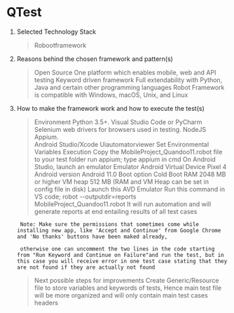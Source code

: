 # QTest

1. Selected Technology Stack

    >Robootframework

2. Reasons behind the chosen framework and pattern(s)

    >Open Source
    >One platform which enables mobile, web and API testing
    >Keyword driven framework
    >Full extendability with Python, Java and certain other programming languages
    >Robot Framework is compatible with Windows, macOS, Unix, and Linux

3. How to make the framework work and how to execute the test(s)
    >Environment
        Python 3.5+.
        Visual Studio Code or PyCharm
        Selenium web drivers for browsers used in testing.
        NodeJS
        Appium.    
        Android Studio/Xcode
        Uiautomatorviewer
        Set Environmental Variables
    >Execution
        Copy the MobileProject_Quandoo11.robot file to your test folder
        run appium; type appium in cmd
        On Android Studio, launch an emulator
            Emulator Android Virtual Device     Pixel 4
            Android version       Android 11.0
            Boot option           Cold Boot
            RAM                   2048 MB or higher
            VM heap               512 MB     (RAM and VM Heap can be set in config file in disk)
            Launch this AVD Emulator
        Run this command in VS code;  robot --outputdir=reports MobileProject_Quandoo11.robot 
        It will run automation and will generate reports at end entailing results of all test cases

        Note: Make sure the permissions that sometimes come while installing new app, like 'Accept and Continue' from Google Chrome and 'No thanks' buttons have been maked already, 
        
        otherwise one can uncomment the two lines in the code starting from "Run Keyword and Continue on Failure"and run the test, but in this case you will receive error in one test case stating that they are not found if they are actually not found


    >Next possible steps for improvements
        Create Generic/Resource file to store variables and keywords of tests,
        Hence main test file will be more organized and will only contain main test cases headers




